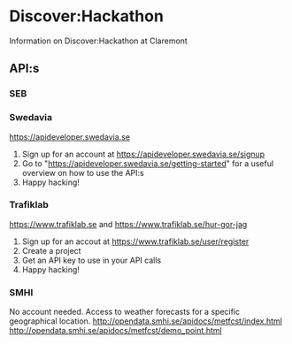 # Discover:Hackathon
Information on Discover:Hackathon at Claremont

## API:s

### SEB

### Swedavia
https://apideveloper.swedavia.se
1. Sign up for an account at https://apideveloper.swedavia.se/signup
2. Go to "https://apideveloper.swedavia.se/getting-started" for a useful overview on how to use the API:s
3. Happy hacking!

### Trafiklab
https://www.trafiklab.se
and https://www.trafiklab.se/hur-gor-jag
1. Sign up for an accout at https://www.trafiklab.se/user/register
2. Create a project
3. Get an API key to use in your API calls
4. Happy hacking!

### SMHI
No account needed. Access to weather forecasts for a specific geographical location.
http://opendata.smhi.se/apidocs/metfcst/index.html
http://opendata.smhi.se/apidocs/metfcst/demo_point.html
